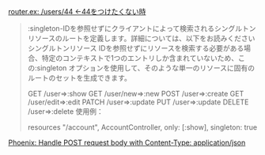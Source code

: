 [router.ex: /users/44 ←44をつけたくない時](https://hexdocs.pm/phoenix/Phoenix.Router.html#resources/4-options)

> :singleton-IDを参照せずにクライアントによって検索されるシングルトンリソースのルートを定義します。詳細については、以下をお読みください
> シングルトンリソース
> IDを参照せずにリソースを検索する必要がある場合、特定のコンテキストで1つのエントリしか含まれていないため、この:singleton オプションを使用して、そのような単一のリソースに固有のルートのセットを生成できます。
>
>GET /user=>:show
>GET /user/new=>:new
>POST /user=>:create
>GET /user/edit=>:edit
>PATCH /user=>:update
>PUT /user=>:update
>DELETE /user=>:delete
>使用例：
>
>resources "/account", AccountController, only: [:show], singleton: true

[Phoenix: Handle POST request body with Content-Type: application/json](https://stackoverflow.com/questions/41397527/phoenix-handle-post-request-body-with-content-type-application-json)

